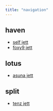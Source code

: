 ```yaml
---
title: "navigation"
---
```


## haven
- [self jett](private/val/haven/selfJett.md)
- [foxy9 jett](private/val/haven/foxy9Jett.md)

## lotus

- [asuna jett](private/val/lotus/asunaJett.md)

## split

- [tenz jett](private/val/split/tenzJett.md)
